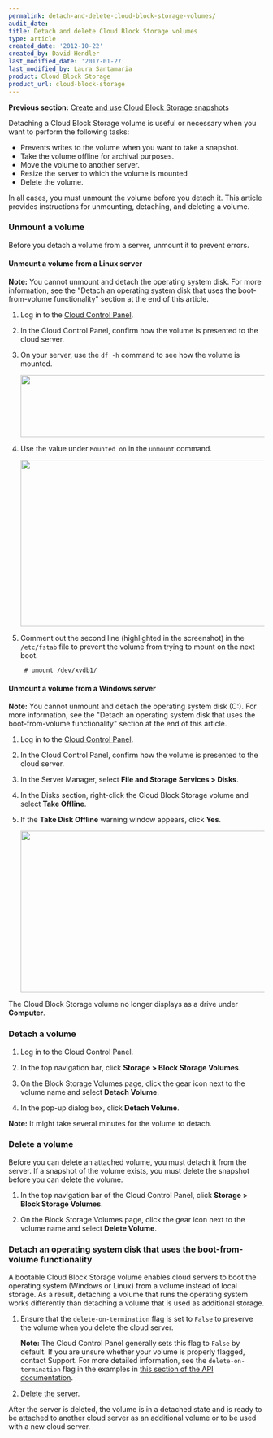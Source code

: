 ```yaml
---
permalink: detach-and-delete-cloud-block-storage-volumes/
audit_date:
title: Detach and delete Cloud Block Storage volumes
type: article
created_date: '2012-10-22'
created_by: David Hendler
last_modified_date: '2017-01-27'
last_modified_by: Laura Santamaria
product: Cloud Block Storage
product_url: cloud-block-storage
---
```


**Previous section:** [Create and use Cloud Block Storage snapshots](/how-to/create-and-use-cloud-block-storage-snapshots)

Detaching a Cloud Block Storage volume is useful or necessary when you want to
perform the following tasks:

-   Prevents writes to the volume when you want to take a snapshot.
-   Take the volume offline for archival purposes.
-   Move the volume to another server.
-   Resize the server to which the volume is mounted
-   Delete the volume.

In all cases, you must unmount the volume before you detach it. This article
provides instructions for unmounting, detaching, and deleting a volume.

### Unmount a volume

Before you detach a volume from a server, unmount it to prevent errors.

#### Unmount a volume from a Linux server

**Note:** You cannot unmount and detach the operating system disk. For more
information, see the "Detach an operating system disk that uses the
boot-from-volume functionality" section at the end of this article.

1. Log in to the [Cloud Control Panel](https://mycloud.rackspace.com/).

2. In the Cloud Control Panel, confirm how the volume is presented to the cloud
    server.

3. On your server, use the `df -h` command to see how the volume is mounted.

   <img src="{% asset_path cloud-block-storage/detach-and-delete-cloud-block-storage-volumes/mount_point.png %}" width="571" height="122" />

4. Use the value under `Mounted on` in the `unmount` command.

   <img src="{% asset_path cloud-block-storage/detach-and-delete-cloud-block-storage-volumes/fstab2_0.png %}" width="883" height="328" />

5. Comment out the second line (highlighted in the screenshot) in the
    `/etc/fstab` file to prevent the volume from trying to mount on the next
    boot.

        # umount /dev/xvdb1/

#### Unmount a volume from a Windows server

**Note:** You cannot unmount and detach the operating system disk (C:). For more
information, see the "Detach an operating system disk that uses the
boot-from-volume functionality" section at the end of this article.

1. Log in to the [Cloud Control Panel](https://mycloud.rackspace.com/).

2. In the Cloud Control Panel, confirm how the volume is presented to the cloud
    server.

3. In the Server Manager, select **File and Storage Services > Disks**.

4. In the Disks section, right-click the Cloud Block Storage volume and select
    **Take Offline**.

5. If the **Take Disk Offline** warning window appears, click **Yes**.

    <img src="{% asset_path cloud-block-storage/detach-and-delete-cloud-block-storage-volumes/win_bringoffline_0.jpeg %}" width="644" height="318" />

The Cloud Block Storage volume no longer displays as a drive under **Computer**.

### Detach a volume

1. Log in to the Cloud Control Panel.

2. In the top navigation bar, click **Storage > Block Storage Volumes**.

3. On the Block Storage Volumes page, click the gear icon next to the volume
    name and select **Detach Volume**.

4. In the pop-up dialog box, click **Detach Volume**.

**Note:** It might take several minutes for the volume to detach.

### Delete a volume

Before you can delete an attached volume, you must detach it from the server. If
a snapshot of the volume exists, you must delete the snapshot before you can
delete the volume.

1. In the top navigation bar of the Cloud Control Panel, click **Storage > Block
    Storage Volumes**.

2. On the Block Storage Volumes page, click the gear icon next to the volume
    name and select **Delete Volume**.

### Detach an operating system disk that uses the boot-from-volume functionality

A bootable Cloud Block Storage volume enables cloud servers to boot the
operating system (Windows or Linux) from a volume instead of local storage. As a
result, detaching a volume that runs the operating system works differently than
detaching a volume that is used as additional storage.

1. Ensure that the `delete-on-termination` flag is set to `False` to preserve the
volume when you delete the cloud server.

    **Note:** The Cloud Control Panel generally sets this flag to `False` by
    default. If you are unsure whether your volume is properly flagged, contact
    Support. For more detailed information, see the `delete-on-termination`
    flag in the examples in [this section of the API documentation](https://developer.rackspace.com/docs/cloud-servers/v2/api-reference/svr-basic-operations/#create-bootable-volume-and-server).

2. [Delete the server](/how-to/deleting-your-server).

After the server is deleted, the volume is in a detached state and is ready to
be attached to another cloud server as an additional volume or to be used with a
new cloud server.
